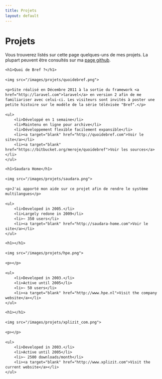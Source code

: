 ```yaml
---
title: Projets
layout: default
---
```


Projets
========

Vous trouverez listés sur cette page quelques-uns de mes projets. La plupart peuvent être consultés sur ma [page github](http://github.com/Meroje).


<div class="project">

	<h1>Quoi de Bref ?</h1>

	<img src="/images/projets/quoidebref.png">

	<p>Site réalisé en Décembre 2011 à la sortie du framework <a href="http://laravel.com">laravel</a> en version 2 afin de me familiariser avec celui-ci. Les visiteurs sont invités à poster une petite histoire sur le modèle de la série télévisée "Bref".</p>

	<ul>
		<li>Développé en 1 semaine</li>
		<li>Maintenu en ligne pour archive</li>
		<li>Développement flexible facilement expansible</li>
		<li><a target="blank" href="http://quoidebref.com">Voir le site</a></li>
		<li><a target="blank" href="https://bitbucket.org/meroje/quoidebref">Voir les sources</a></li>
	</ul>

</div>
<div class="project">

	<h1>Saudara Home</h1>

	<img src="/images/projets/saudara.png">

	<p>J'ai apporté mon aide sur ce projet afin de rendre le système multilangues</p>

	<ul>
		<li>Developed in 2005.</li>
		<li>Largely redone in 2009</li>
		<li>~ 350 users</li>
		<li><a target="blank" href="http://saudara-home.com">Voir le site</a></li>
	</ul>

</div>
<div class="project">

	<h1></h1>

	<img src="/images/projets/hpe.png">

	<p></p>

	<ul>
		<li>Developed in 2003.</li>
		<li>Active until 2005</li>
		<li>~ 50 users</li>
		<li><a target="blank" href="http://www.hpe.nl">Visit the company website</a></li>
	</ul>

</div>
<div class="project">

	<h1></h1>

	<img src="/images/projets/xplizit_com.png">

	<p></p>

	<ul>
		<li>Developed in 2003.</li>
		<li>Active until 2005</li>
		<li>~ 2500 downloads/month</li>
		<li><a target="blank" href="http://www.xplizit.com">Visit the current website</a></li>
	</ul>

</div>